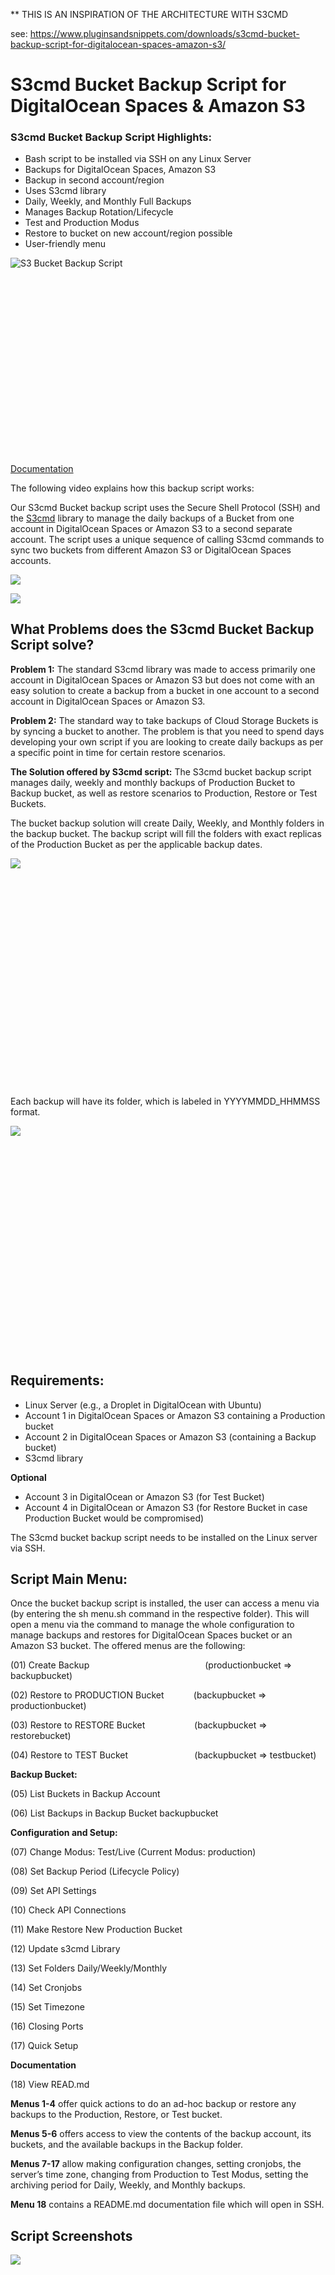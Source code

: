 ** THIS IS AN INSPIRATION OF THE ARCHITECTURE WITH S3CMD

see: https://www.pluginsandsnippets.com/downloads/s3cmd-bucket-backup-script-for-digitalocean-spaces-amazon-s3/


S3cmd Bucket Backup Script for DigitalOcean Spaces & Amazon S3
==============================================================

### S3cmd Bucket Backup Script Highlights:

*   Bash script to be installed via SSH on any Linux Server
*   Backups for DigitalOcean Spaces, Amazon S3
*   Backup in second account/region
*   Uses S3cmd library
*   Daily, Weekly, and Monthly Full Backups
*   Manages Backup Rotation/Lifecycle
*   Test and Production Modus
*   Restore to bucket on new account/region possible
*   User-friendly menu

![S3 Bucket Backup Script](https://www.dev.stageps.pluginsandsnippets.com/wp-content/uploads/edd/2021/07/S3-Bucket-Backup-Script-1024x576.png)

![S3 Bucket Backup Script](data:image/svg+xml,%3Csvg%20xmlns=%22http://www.w3.org/2000/svg%22%20viewBox=%220%200%201024%20576%22%3E%3C/svg%3E)

[Documentation](https://www.pluginsandsnippets.com/knowledge-base/s3cmd-bucket-backup-script-documentation/)

The following video explains how this backup script works:

Our S3cmd Bucket backup script uses the Secure Shell Protocol (SSH) and the [S3cmd](https://s3tools.org/s3cmd) library to manage the daily backups of a Bucket from one account in DigitalOcean Spaces or Amazon S3 to a second separate account. The script uses a unique sequence of calling S3cmd commands to sync two buckets from different Amazon S3 or DigitalOcean Spaces accounts.

![](https://www.pluginsandsnippets.com/wp-content/uploads/edd/2021/07/backup-bucket.jpg)

![](./backup-bucket.jpg)

**What Problems does the S3cmd Bucket Backup Script solve?**
------------------------------------------------------------

**Problem 1:** The standard S3cmd library was made to access primarily one account in DigitalOcean Spaces or Amazon S3 but does not come with an easy solution to create a backup from a bucket in one account to a second account in DigitalOcean Spaces or Amazon S3.

**Problem 2:** The standard way to take backups of Cloud Storage Buckets is by syncing a bucket to another. The problem is that you need to spend days developing your own script if you are looking to create daily backups as per a specific point in time for certain restore scenarios.

**The Solution offered by S3cmd script:** The S3cmd bucket backup script manages daily, weekly and monthly backups of Production Bucket to Backup bucket, as well as restore scenarios to Production, Restore or Test Buckets.

The bucket backup solution will create Daily, Weekly, and Monthly folders in the backup bucket. The backup script will fill the folders with exact replicas of the Production Bucket as per the applicable backup dates.

![](./backup-script.png)

![](data:image/svg+xml,%3Csvg%20xmlns=%22http://www.w3.org/2000/svg%22%20viewBox=%220%200%20210%20140%22%3E%3C/svg%3E)

Each backup will have its folder, which is labeled in YYYYMMDD\_HHMMSS format.

![](./backup-folder.png)

![](data:image/svg+xml,%3Csvg%20xmlns=%22http://www.w3.org/2000/svg%22%20viewBox=%220%200%20210%20140%22%3E%3C/svg%3E)

**Requirements:**
-----------------

*   Linux Server (e.g., a Droplet in DigitalOcean with Ubuntu)
*   Account 1 in DigitalOcean Spaces or Amazon S3 containing a Production bucket
*   Account 2 in DigitalOcean Spaces or Amazon S3 (containing a Backup bucket)
*   S3cmd library

**Optional**

*   Account 3 in DigitalOcean or Amazon S3 (for Test Bucket)
*   Account 4 in DigitalOcean or Amazon S3 (for Restore Bucket in case Production Bucket would be compromised)

The S3cmd bucket backup script needs to be installed on the Linux server via SSH.

**Script Main Menu:**
---------------------

Once the bucket backup script is installed, the user can access a menu via (by entering the sh menu.sh command in the respective folder). This will open a menu via the command to manage the whole configuration to manage backups and restores for DigitalOcean Spaces bucket or an Amazon S3 bucket. The offered menus are the following:

(01) Create Backup                                               (productionbucket => backupbucket)

(02) Restore to PRODUCTION Bucket            (backupbucket => productionbucket)

(03) Restore to RESTORE Bucket                    (backupbucket => restorebucket)

(04) Restore to TEST Bucket                           (backupbucket => testbucket)

**Backup Bucket:**

(05) List Buckets in Backup Account

(06) List Backups in Backup Bucket backupbucket

**Configuration and Setup:**

(07) Change Modus: Test/Live (Current Modus: production)

(08) Set Backup Period (Lifecycle Policy)

(09) Set API Settings

(10) Check API Connections

(11) Make Restore New Production Bucket

(12) Update s3cmd Library

(13) Set Folders Daily/Weekly/Monthly

(14) Set Cronjobs

(15) Set Timezone

(16) Closing Ports

(17) Quick Setup

**Documentation**

(18) View READ.md

**Menus 1-4** offer quick actions to do an ad-hoc backup or restore any backups to the Production, Restore, or Test bucket.

**Menus 5-6** offers access to view the contents of the backup account, its buckets, and the available backups in the Backup folder.

**Menus 7-17** allow making configuration changes, setting cronjobs, the server’s time zone, changing from Production to Test Modus, setting the archiving period for Daily, Weekly, and Monthly backups.

**Menu 18** contains a README.md documentation file which will open in SSH.

**Script Screenshots**
----------------------

![](https://www.pluginsandsnippets.com/wp-content/uploads/edd/2021/07/Menu-in-SSH-800x1024.jpg)

![](data:image/svg+xml,%3Csvg%20xmlns=%22http://www.w3.org/2000/svg%22%20viewBox=%220%200%20800%201024%22%3E%3C/svg%3E)

![](https://www.pluginsandsnippets.com/wp-content/uploads/edd/2021/07/Backup-Modus-Production-and-Test--1024x284.png)

![](data:image/svg+xml,%3Csvg%20xmlns=%22http://www.w3.org/2000/svg%22%20viewBox=%220%200%201024%20284%22%3E%3C/svg%3E)

![](https://www.pluginsandsnippets.com/wp-content/uploads/edd/2021/07/Backup-Period-Auto-Rotation-and-Lifecycle-1024x209.jpg)

![](data:image/svg+xml,%3Csvg%20xmlns=%22http://www.w3.org/2000/svg%22%20viewBox=%220%200%201024%20209%22%3E%3C/svg%3E)

![](https://www.pluginsandsnippets.com/wp-content/uploads/edd/2021/07/Executing-Restore-of-Backup-1024x376.jpg)

![](data:image/svg+xml,%3Csvg%20xmlns=%22http://www.w3.org/2000/svg%22%20viewBox=%220%200%201024%20376%22%3E%3C/svg%3E)

![](https://www.pluginsandsnippets.com/wp-content/uploads/edd/2021/07/Restoring-a-Backup-via-Quick-and-Easy-1024x197.png)

![](data:image/svg+xml,%3Csvg%20xmlns=%22http://www.w3.org/2000/svg%22%20viewBox=%220%200%201024%20197%22%3E%3C/svg%3E)

![](https://www.pluginsandsnippets.com/wp-content/uploads/edd/2021/07/Setting-Timezone-on-Server-via-SSH-1024x507.jpg)

![](data:image/svg+xml,%3Csvg%20xmlns=%22http://www.w3.org/2000/svg%22%20viewBox=%220%200%201024%20507%22%3E%3C/svg%3E)

![](https://www.pluginsandsnippets.com/wp-content/uploads/edd/2021/07/Configuring-Bucket-Endpoints-in-5-simple-steps-1024x500.jpg)

![](data:image/svg+xml,%3Csvg%20xmlns=%22http://www.w3.org/2000/svg%22%20viewBox=%220%200%201024%20500%22%3E%3C/svg%3E)

![](https://www.pluginsandsnippets.com/wp-content/uploads/edd/2021/07/S3cmd-Bucket-Backup-Script-DigitalOcean-Spaces.png)

![](data:image/svg+xml,%3Csvg%20xmlns=%22http://www.w3.org/2000/svg%22%20viewBox=%220%200%20650%20324%22%3E%3C/svg%3E)

**Why do you need a bucket-backup script?**
-------------------------------------------

To summarize, here are the main reasons why the S3cmd backup script is a good choice:

*   Keeps exact complete copies of your buckets
*   Benefit from easy access to Daily, Weekly, Monthly Backups
*   Backup possible to bucket on second account/region
*   Script installed on your server, no dependencies on anybody else
*   Uses S3cmd library, one of the most established libraries for managing cloud storage buckets
*   Supports DigitalOcean Spaces to Amazon S3 and vice versa
*   User-friendly menu via SSH, which can trigger restore actions quickly
*   Quick setup and configuration
*   Test and Production Modus
*   Restore possible on fresh accounts (by defining the Restore Bucket)